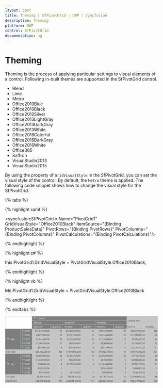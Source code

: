 ```yaml
---
layout: post
title: Theming | SfPivotGrid | UWP | Syncfusion
description: Theming
platform: UWP
control: SfPivotGrid
documentation: ug
---
```


# Theming

Theming is the process of applying particular settings to visual elements of a control. Following in-built themes are supported in the SfPivotGrid control.

* Blend
* Lime
* Metro
* Office2010Blue
* Office2010Black
* Office2010Silver
* Office2013LightGray
* Office2013DarkGray
* Office2013White
* Office2016Colorful
* Office2016DarkGray
* Office2016White
* Office365
* Saffron
* VisualStudio2013
* VisualStudio2015

By using the property of `GridVisualStyle` in the SfPivotGrid, you can set the visual style of the control. By default, the `Metro` theme is applied. The following code snippet shows how to change the visual style for the SfPivotGrid.

{% tabs %}

{% highlight xaml %}

<syncfusion:SfPivotGrid x:Name="PivotGrid1" GridVisualStyle="Office2010Black"
                        ItemSource="{Binding ProductSalesData}" PivotRows="{Binding PivotRows}"
                        PivotColumns="{Binding PivotColumns}" PivotCalculations="{Binding PivotCalculations}"/>

{% endhighlight %}

{% highlight c# %}

this.PivotGrid1.GridVisualStyle = PivotGridVisualStyle.Office2010Black;

{% endhighlight %}

{% highlight vb %}

Me.PivotGrid1.GridVisualStyle = PivotGridVisualStyle.Office2010Black

{% endhighlight %}

{% endtabs %}

![](Theming_images/Theming_img1.png)